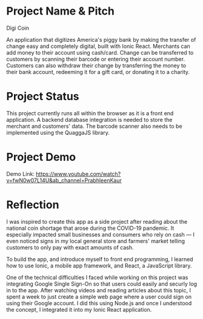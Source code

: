 # Project Name & Pitch

Digi Coin

An application that digitizes America's piggy bank by making the transfer of change easy and completely digital, built with Ionic React. Merchants can add money to their account using cash/card. Change can be transferred to customers by scanning their barcode or entering their account number. Customers can also withdraw their change by transferring the money to their bank account, redeeming it for a gift card, or donating it to a charity. 

# Project Status

This project currently runs all within the browser as it is a front end application. A backend database integration is needed to store the merchant and customers' data. The barcode scanner also needs to be implemented using the QuaggaJS library.

# Project Demo

Demo Link: https://www.youtube.com/watch?v=fwN0w07L14U&ab_channel=PrabhleenKaur

# Reflection

I was inspired to create this app as a side project after reading about the national coin shortage that arose during the COVID-19 pandemic. It especially impacted small businesses and consumers who rely on cash — I even noticed signs in my local general store and farmers' market telling customers to only pay with exact amounts of cash.

To build the app, and introduce myself to front end programming, I learned how to use Ionic, a mobile app framework, and React, a JavaScript library.

One of the technical difficulties I faced while working on this project was integrating Google Single Sign-On so that users could easily and securly log in to the app. After watching videos and reading articles about this topic, I spent a week to just create a simple web page where a user could sign on using their Google account. I did this using Node.js and once I understood the concept, I integrated it into my Ionic React application.
